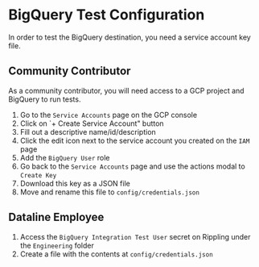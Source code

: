 # BigQuery Test Configuration

In order to test the BigQuery destination, you need a service account key file.

## Community Contributor

As a community contributor, you will need access to a GCP project and BigQuery to run tests.

1. Go to the `Service Accounts` page on the GCP console
1. Click on `+ Create Service Account" button
1. Fill out a descriptive name/id/description
1. Click the edit icon next to the service account you created on the `IAM` page
1. Add the `BigQuery User` role
1. Go back to the `Service Accounts` page and use the actions modal to `Create Key`
1. Download this key as a JSON file
1. Move and rename this file to `config/credentials.json`

## Dataline Employee

1. Access the `BigQuery Integration Test User` secret on Rippling under the `Engineering` folder
1. Create a file with the contents at `config/credentials.json`
